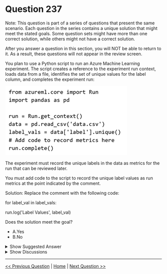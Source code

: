 # Question 237

Note: This question is part of a series of questions that present the same scenario. Each question in the series contains a unique solution that might meet the stated goals. Some question sets might have more than one correct solution, while others might not have a correct solution.

After you answer a question in this section, you will NOT be able to return to it. As a result, these questions will not appear in the review screen.

You plan to use a Python script to run an Azure Machine Learning experiment. The script creates a reference to the experiment run context, loads data from a file, identifies the set of unique values for the label column, and completes the experiment run:

![Question Image](../images/q237_q_0023600001.png)

The experiment must record the unique labels in the data as metrics for the run that can be reviewed later.

You must add code to the script to record the unique label values as run metrics at the point indicated by the comment.

Solution: Replace the comment with the following code:

for label_val in label_vals:

run.log('Label Values', label_val)

Does the solution meet the goal?

- A.Yes
- B.No

<details>
  <summary>Show Suggested Answer</summary>

<strong>A</strong><br>

</details>

<details>
  <summary>Show Discussions</summary>

<blockquote><p><strong>giusecozza</strong> <code>(Wed 07 Sep 2022 09:29)</code> - <em>Upvotes: 10</em></p><p>answer A is correct, no doubt.
&quot;Logging a metric to a run causes that metric to be stored in the run record in the experiment. You can log the same metric multiple times within a run, the result being considered a vector of that metric. If step is specified for a metric it must be specified for all values.&quot;

https://docs.microsoft.com/en-us/python/api/azureml-core/azureml.core.run(class)?view=azure-ml-py#azureml-core-run-log</p></blockquote>

<blockquote><p><strong>ranjsi01</strong> <code>(Tue 18 Jan 2022 10:42)</code> - <em>Upvotes: 9</em></p><p>why not run.log_list

Log a list of values to the run with the given name using log_list.

Example: run.log_list(&quot;accuracies&quot;, [0.6, 0.7, 0.87])

https://docs.microsoft.com/en-us/python/api/azureml-core/azureml.core.run(class)?view=azure-ml-py</p></blockquote>

<blockquote><p><strong>f82411e</strong> <code>(Fri 06 Jun 2025 12:08)</code> - <em>Upvotes: 1</em></p><p>for is the answer, A</p></blockquote>
<blockquote><p><strong>KeiNek</strong> <code>(Mon 10 Feb 2025 14:58)</code> - <em>Upvotes: 1</em></p><p>A. 
for label_val in label_vals:
      run.log(&#x27;Label Values&#x27;, label_val)</p></blockquote>
<blockquote><p><strong>testgm</strong> <code>(Sat 30 Nov 2024 15:43)</code> - <em>Upvotes: 1</em></p><p>correct answer is A</p></blockquote>
<blockquote><p><strong>Stemix</strong> <code>(Mon 18 Mar 2024 14:16)</code> - <em>Upvotes: 1</em></p><p>Answer A is correct since we are looping all the elements of the array. So log is fine(and not log_list) because every time we are logging a scalar</p></blockquote>
<blockquote><p><strong>Karthikat</strong> <code>(Tue 05 Mar 2024 20:47)</code> - <em>Upvotes: 1</em></p><p>answer A is correct, here performance is not consideration. It does the job</p></blockquote>
<blockquote><p><strong>deyoz</strong> <code>(Tue 13 Feb 2024 04:51)</code> - <em>Upvotes: 1</em></p><p>Why A is not the correct. it logs all the values one at a time. For sure log_list is better solution, but for loop here also works in my opinion</p></blockquote>
<blockquote><p><strong>NullVoider_0</strong> <code>(Thu 21 Dec 2023 05:33)</code> - <em>Upvotes: 2</em></p><p>The best solution is to use the run.log_list method, which can log a list of values as a metric</p></blockquote>
<blockquote><p><strong>Hisayuki</strong> <code>(Mon 06 Nov 2023 07:34)</code> - <em>Upvotes: 1</em></p><p>unique() creates the array. So run.log_list should be used.
-----
u = df[&#x27;state&#x27;].unique()
print(u)
print(type(u))
# [&#x27;NY&#x27; nan &#x27;CA&#x27; &#x27;TX&#x27;]
# &lt;class &#x27;numpy.ndarray&#x27;&gt;</p></blockquote>
<blockquote><p><strong>colin1919</strong> <code>(Wed 25 Oct 2023 15:07)</code> - <em>Upvotes: 1</em></p><p>(1) Should be log_list()
(2) Should be a list not np.array</p></blockquote>
<blockquote><p><strong>fhlos</strong> <code>(Wed 28 Jun 2023 12:07)</code> - <em>Upvotes: 1</em></p><p>YES - ChatGPT
Yes, the solution meets the goal. The provided code snippet correctly loads the data from a CSV file, identifies the unique values in the label column, and logs each unique label value as a run metric using the run.log() function. Finally, the run.complete() function is called to indicate the completion of the experiment run.

The unique label values will be recorded as run metrics and can be reviewed later.</p></blockquote>

<blockquote><p><strong>fhlos</strong> <code>(Wed 28 Jun 2023 12:07)</code> - <em>Upvotes: 1</em></p><p>YES - ChatGPT
Yes, the solution meets the goal. The provided code snippet correctly loads the data from a CSV file, identifies the unique values in the label column, and logs each unique label value as a run metric using the run.log() function. Finally, the run.complete() function is called to indicate the completion of the experiment run.

The unique label values will be recorded as run metrics and can be reviewed later.</p></blockquote>

<blockquote><p><strong>RamundiGR</strong> <code>(Mon 06 Feb 2023 20:34)</code> - <em>Upvotes: 5</em></p><p>the answer is correct because we are looping on label_vals array</p></blockquote>
<blockquote><p><strong>michaelmorar</strong> <code>(Thu 08 Dec 2022 08:00)</code> - <em>Upvotes: 1</em></p><p>Correct (A) - run.log(‘Label Values’, label_val)</p></blockquote>
<blockquote><p><strong>casiopa</strong> <code>(Fri 09 Dec 2022 12:55)</code> - <em>Upvotes: 1</em></p><p>Why not run.log_list() ?

run.log_list(&#x27;Label Values, label_val) or
run.log_list(&#x27;Label Values&#x27;, list((label_val))</p></blockquote>

<blockquote><p><strong>michaelmorar</strong> <code>(Thu 08 Dec 2022 08:01)</code> - <em>Upvotes: 1</em></p><p>SORRY! Accidentally clicked on B, but meant to vote for A</p></blockquote>
<blockquote><p><strong>zb99</strong> <code>(Wed 08 Jun 2022 15:32)</code> - <em>Upvotes: 3</em></p><p>Read the sample code carefully.  It is actually a loop logging each value individually, not the list all at once.</p></blockquote>
<blockquote><p><strong>chevyli</strong> <code>(Wed 31 Aug 2022 05:16)</code> - <em>Upvotes: 1</em></p><p>So the code will log the same metric named &#x27;label values&#x27; multiple times. This seems not the expected result.</p></blockquote>
<blockquote><p><strong>racnaoamo</strong> <code>(Thu 19 May 2022 07:56)</code> - <em>Upvotes: 1</em></p><p>similar question on 18-5-22</p></blockquote>

</details>

---

[<< Previous Question](question_236.md) | [Home](../index.md) | [Next Question >>](question_238.md)
